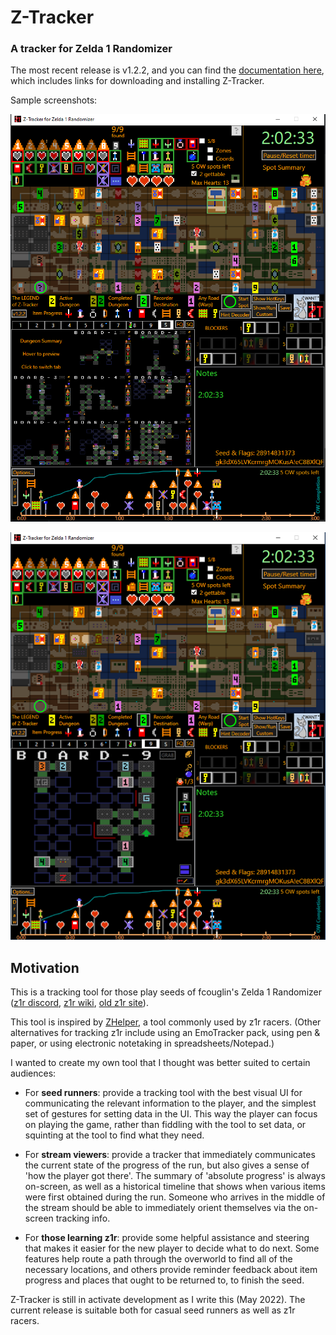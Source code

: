 # Z-Tracker

### A tracker for Zelda 1 Randomizer

The most recent release is v1.2.2, and you can find the [documentation here](https://github.com/brianmcn/Zelda1RandoTools/blob/v1.2/doc/TOC.md), which includes links for 
downloading and installing Z-Tracker.

Sample screenshots:

![sample tracker screenshot](doc/screenshots/full-tracker-with-dungeon-summary.png)


![sample tracker screenshot](doc/screenshots/full-tracker-example1.png)

## Motivation

This is a tracking tool for those play seeds of fcouglin's Zelda 1 Randomizer ([z1r discord](https://discord.gg/BEwVJUxxrW), [z1r wiki](https://z1r.fandom.com/wiki/Zelda_1_Randomizer_Wiki), [old z1r site](https://sites.google.com/site/zeldarandomizer/)).

This tool is inspired by [ZHelper](http://questwizard.net/zhelper/), a tool commonly used by z1r racers.  (Other alternatives for tracking z1r include using an EmoTracker pack,
using pen & paper, or using electronic notetaking in spreadsheets/Notepad.)

I wanted to create my own tool that I thought was better suited to certain audiences:

* For **seed runners**: provide a tracking tool with the best visual UI for communicating the relevant information to the player, and the simplest set of gestures for setting data in the UI. 
  This way the player can focus on playing the game, rather than fiddling with the tool to set data, or squinting at the tool to find what they need.

* For **stream viewers**: provide a tracker that immediately communicates the current state of the progress of the run, but also gives a sense of 'how the player got there'. The summary of
  'absolute progress' is always on-screen, as well as a historical timeline that shows when various items were first obtained during the run.  Someone who arrives in the middle of the stream should
  be able to immediately orient themselves via the on-screen tracking info.

* For **those learning z1r**: provide some helpful assistance and steering that makes it easier for the new player to decide what to do next.  Some features help route a path through the overworld 
  to find all of the necessary locations, and others provide reminder feedback about item progress and places that ought to be returned to, to finish the seed.

Z-Tracker is still in activate development as I write this (May 2022).  The current release is suitable both for casual seed runners as well as z1r racers.
